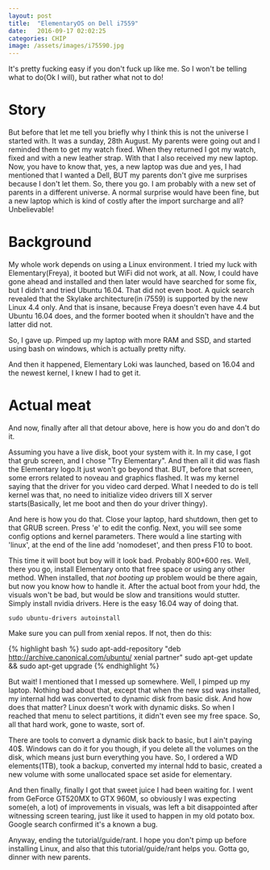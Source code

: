 ```yaml
---
layout: post
title:  "ElementaryOS on Dell i7559"
date:   2016-09-17 02:02:25
categories: CHIP
image: /assets/images/i75590.jpg
---
```


It's pretty fucking easy if you don't fuck up like me. So I won't be telling what to do(Ok I will),
but rather what not to do!

Story
=======

But before that let me tell you briefly why I think this is not the universe I started with. It was a sunday, 28th August.
My parents were going out and I reminded them to get my watch fixed. When they returned I got my watch, fixed and with a new leather strap.
With that I also received my new laptop. Now, you have to know that, yes, a new laptop was due and yes, I had mentioned that I wanted a Dell, BUT my parents don't give me surprises because I don't let them. So, there you go. I am probably with a new set of parents in a different universe. A normal surprise would have been fine, but a new laptop which is kind of costly after the import surcharge and all? Unbelievable!

Background
==========

My whole work depends on using a Linux environment. I tried my luck with Elementary(Freya), it booted but WiFi did not work, at all.
Now, I could have gone ahead and installed and then later would have searched for some fix, but I didn't and tried Ubuntu 16.04.
That did not even boot. A quick search revealed that the Skylake architecture(in i7559) is supported by the new Linux 4.4 only. And that is insane,
because Freya doesn't even have 4.4 but Ubuntu 16.04 does, and the former booted when it shouldn't have and the latter did not.

So, I gave up. Pimped up my laptop with more RAM and SSD, and started using bash on windows, which is actually pretty nifty.

And then it happened, Elementary Loki was launched, based on 16.04 and the newest kernel, I knew I had to get it.

Actual meat
=============

And now, finally after all that detour above, here is how you do and don't do it.

Assuming you have a live disk, boot your system with it. In my case, I got that grub screen, and I chose "Try Elementary". And then all it did was flash the Elementary logo.It just won't go beyond that. BUT, before that screen, some errors related to noveau and graphics flashed. It was my kernel saying that
the driver for you video card derped. What I needed to do is tell kernel was that, no need to initialize video drivers till X server starts(Basically, let me boot and then do your driver thingy).

And here is how you do that. Close your laptop, hard shutdown, then get to that GRUB screen. Press 'e' to edit the config. Next, you will see
some config options and kernel parameters. There would a line starting with 'linux', at the end of the line add 'nomodeset', and then press F10 to boot.

This time it will boot but boy will it look bad. Probably 800*600 res. Well, there you go, install Elementary onto that free space or using any other method. When installed, that _not booting up_ problem would be there again, but now you know how to handle it. After the actual boot from your hdd, the visuals won't be bad, but would be slow and transitions would stutter. Simply install nvidia drivers. Here is the easy 16.04 way of doing that.

`sudo ubuntu-drivers autoinstall`

Make sure you can pull from xenial repos. If not, then do this:

{%  highlight bash %}
sudo apt-add-repository "deb http://archive.canonical.com/ubuntu/ xenial partner"
sudo apt-get update && sudo apt-get upgrade
{%  endhighlight %}


But wait! I mentioned that I messed up somewhere. Well, I pimped up my laptop. Nothing bad about that, except that when the new ssd was installed, my internal hdd
was converted to dynamic disk from basic disk. And how does that matter? Linux doesn't work with dynamic disks. So when I reached that menu to select partitions, it
didn't even see my free space. So, all that hard work, gone to waste, sort of.

There are tools to convert a dynamic disk back to basic, but I ain't paying 40$. Windows can do it for you though, if you delete all the volumes on the disk, which means just burn everything you have. So, I ordered a WD elements(1TB), took a backup, converted my internal hdd to basic, created a new volume with some unallocated space set aside for elementary.

And then finally, finally I got that sweet juice I had been waiting for. I went from GeForce GT520MX to GTX 960M, so obviously I was expecting some(eh, a lot) of improvements in visuals, was left a bit disappointed after witnessing screen tearing, just like it used to happen in my old potato box. Google search confirmed it's a known a bug.


Anyway, ending the tutorial/guide/rant. I hope you don't pimp up before installing Linux, and also that this tutorial/guide/rant helps you.
Gotta go, dinner with new parents.
